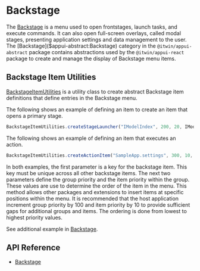 # Backstage

The [Backstage]($appui-abstract:Backstage) is a menu used to open frontstages, launch tasks, and execute commands. It can also open full-screen overlays, called modal stages, presenting application settings and data management to the user. The [Backstage]($appui-abstract:Backstage) category in the `@itwin/appui-abstract` package contains abstractions used by the `@itwin/appui-react` package to create and manage the display of Backstage menu items.

## Backstage Item Utilities

[BackstageItemUtilities]($appui-abstract) is a utility class to create abstract Backstage item definitions that define entries in the Backstage menu.

The following shows an example of defining an item to create an item that opens a primary stage.

```ts
BackstageItemUtilities.createStageLauncher("IModelIndex", 200, 20, IModelApp.i18n.translate("SampleApp:backstage.imodelindex"), undefined, "icon-placeholder"),
```

The following shows an example of defining an item that executes an action.

```ts
BackstageItemUtilities.createActionItem("SampleApp.settings", 300, 10, () => FrontstageManager.openModalFrontstage(new SettingsModalFrontstage()), IModelApp.i18n.translate("SampleApp:backstage.testFrontstage6"), undefined, "icon-placeholder"),
```

In both examples, the first parameter is a key for the backstage item. This key must be unique across all other backstage items. The next two parameters define the group priority and the item priority within the group.  These values are use to determine the order of the item in the menu. This method allows other packages and extensions to insert items at specific positions within the menu.  It is recommended that the host application increment group priority by 100 and item priority by 10 to provide sufficient gaps for additional groups and items. The ordering is done from lowest to highest priority values.

See additional example in [Backstage](../../../learning/ui/appui-react/Backstage.md).

## API Reference

- [Backstage]($appui-abstract:Backstage)
